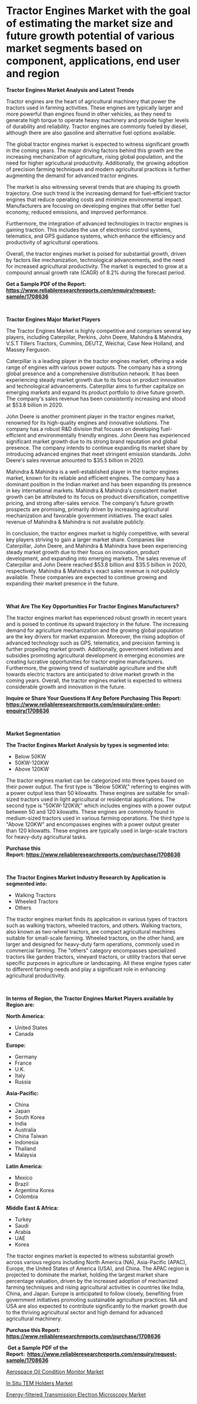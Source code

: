 <p><h1>Tractor Engines Market with the goal of estimating the market size and future growth potential of various market segments based on component, applications, end user and region</h1></p><p><strong>Tractor Engines Market Analysis and Latest Trends</strong></p>
<p><p>Tractor engines are the heart of agricultural machinery that power the tractors used in farming activities. These engines are typically larger and more powerful than engines found in other vehicles, as they need to generate high torque to operate heavy machinery and provide higher levels of durability and reliability. Tractor engines are commonly fueled by diesel, although there are also gasoline and alternative fuel options available.</p><p>The global tractor engines market is expected to witness significant growth in the coming years. The major driving factors behind this growth are the increasing mechanization of agriculture, rising global population, and the need for higher agricultural productivity. Additionally, the growing adoption of precision farming techniques and modern agricultural practices is further augmenting the demand for advanced tractor engines.</p><p>The market is also witnessing several trends that are shaping its growth trajectory. One such trend is the increasing demand for fuel-efficient tractor engines that reduce operating costs and minimize environmental impact. Manufacturers are focusing on developing engines that offer better fuel economy, reduced emissions, and improved performance.</p><p>Furthermore, the integration of advanced technologies in tractor engines is gaining traction. This includes the use of electronic control systems, telematics, and GPS guidance systems, which enhance the efficiency and productivity of agricultural operations.</p><p>Overall, the tractor engines market is poised for substantial growth, driven by factors like mechanization, technological advancements, and the need for increased agricultural productivity. The market is expected to grow at a compound annual growth rate (CAGR) of 8.2% during the forecast period.</p></p>
<p><strong>Get a Sample PDF of the Report:&nbsp; <a href="https://www.reliableresearchreports.com/enquiry/request-sample/1708636">https://www.reliableresearchreports.com/enquiry/request-sample/1708636</a></strong></p>
<p>&nbsp;</p>
<p><strong>Tractor Engines Major Market Players</strong></p>
<p><p>The Tractor Engines Market is highly competitive and comprises several key players, including Caterpillar, Perkins, John Deere, Mahindra & Mahindra, V.S.T Tillers Tractors, Cummins, DEUTZ, Weichai, Case New Holland, and Massey Ferguson.</p><p>Caterpillar is a leading player in the tractor engines market, offering a wide range of engines with various power outputs. The company has a strong global presence and a comprehensive distribution network. It has been experiencing steady market growth due to its focus on product innovation and technological advancements. Caterpillar aims to further capitalize on emerging markets and expand its product portfolio to drive future growth. The company's sales revenue has been consistently increasing and stood at $53.8 billion in 2020.</p><p>John Deere is another prominent player in the tractor engines market, renowned for its high-quality engines and innovative solutions. The company has a robust R&D division that focuses on developing fuel-efficient and environmentally friendly engines. John Deere has experienced significant market growth due to its strong brand reputation and global presence. The company intends to continue expanding its market share by introducing advanced engines that meet stringent emission standards. John Deere's sales revenue amounted to $35.5 billion in 2020.</p><p>Mahindra & Mahindra is a well-established player in the tractor engines market, known for its reliable and efficient engines. The company has a dominant position in the Indian market and has been expanding its presence in key international markets. Mahindra & Mahindra's consistent market growth can be attributed to its focus on product diversification, competitive pricing, and strong after-sales service. The company's future growth prospects are promising, primarily driven by increasing agricultural mechanization and favorable government initiatives. The exact sales revenue of Mahindra & Mahindra is not available publicly.</p><p>In conclusion, the tractor engines market is highly competitive, with several key players striving to gain a larger market share. Companies like Caterpillar, John Deere, and Mahindra & Mahindra have been experiencing steady market growth due to their focus on innovation, product development, and expanding into emerging markets. The sales revenue of Caterpillar and John Deere reached $53.8 billion and $35.5 billion in 2020, respectively. Mahindra & Mahindra's exact sales revenue is not publicly available. These companies are expected to continue growing and expanding their market presence in the future.</p></p>
<p>&nbsp;</p>
<p><strong>What Are The Key Opportunities For Tractor Engines Manufacturers?</strong></p>
<p><p>The tractor engines market has experienced robust growth in recent years and is poised to continue its upward trajectory in the future. The increasing demand for agriculture mechanization and the growing global population are the key drivers for market expansion. Moreover, the rising adoption of advanced technology such as GPS, telematics, and precision farming is further propelling market growth. Additionally, government initiatives and subsidies promoting agricultural development in emerging economies are creating lucrative opportunities for tractor engine manufacturers. Furthermore, the growing trend of sustainable agriculture and the shift towards electric tractors are anticipated to drive market growth in the coming years. Overall, the tractor engines market is expected to witness considerable growth and innovation in the future.</p></p>
<p><strong>Inquire or Share Your Questions If Any Before Purchasing This Report: <a href="https://www.reliableresearchreports.com/enquiry/pre-order-enquiry/1708636">https://www.reliableresearchreports.com/enquiry/pre-order-enquiry/1708636</a></strong></p>
<p>&nbsp;</p>
<p><strong>Market Segmentation</strong></p>
<p><strong>The Tractor Engines Market Analysis by types is segmented into:</strong></p>
<p><ul><li>Below 50KW</li><li>50KW-120KW</li><li>Above 120KW</li></ul></p>
<p><p>The tractor engines market can be categorized into three types based on their power output. The first type is "Below 50KW," referring to engines with a power output less than 50 kilowatts. These engines are suitable for small-sized tractors used in light agricultural or residential applications. The second type is "50KW-120KW," which includes engines with a power output between 50 and 120 kilowatts. These engines are commonly found in medium-sized tractors used in various farming operations. The third type is "Above 120KW" and encompasses engines with a power output greater than 120 kilowatts. These engines are typically used in large-scale tractors for heavy-duty agricultural tasks.</p></p>
<p><strong>Purchase this Report:&nbsp;<a href="https://www.reliableresearchreports.com/purchase/1708636">https://www.reliableresearchreports.com/purchase/1708636</a></strong></p>
<p>&nbsp;</p>
<p><strong>The Tractor Engines Market Industry Research by Application is segmented into:</strong></p>
<p><ul><li>Walking Tractors</li><li>Wheeled Tractors</li><li>Others</li></ul></p>
<p><p>The tractor engines market finds its application in various types of tractors such as walking tractors, wheeled tractors, and others. Walking tractors, also known as two-wheel tractors, are compact agricultural machines suitable for small-scale farming. Wheeled tractors, on the other hand, are larger and designed for heavy-duty farm operations, commonly used in commercial farming. The "others" category encompasses specialized tractors like garden tractors, vineyard tractors, or utility tractors that serve specific purposes in agriculture or landscaping. All these engine types cater to different farming needs and play a significant role in enhancing agricultural productivity.</p></p>
<p>&nbsp;</p>
<p><strong>In terms of Region, the Tractor Engines Market Players available by Region are:</strong></p>
<p>
    <p> <strong> North America: </strong>
        <ul>
            <li>United States</li>
            <li>Canada</li>
        </ul>
        </p> 
    <p> <strong> Europe: </strong>
        <ul>
            <li>Germany</li>
            <li>France</li>
            <li>U.K.</li>
            <li>Italy</li>
            <li>Russia</li>
        </ul>
        </p> 
    <p> <strong> Asia-Pacific: </strong>
        <ul>
            <li>China</li>
            <li>Japan</li>
            <li>South Korea</li>
            <li>India</li>
            <li>Australia</li>
            <li>China Taiwan</li>
            <li>Indonesia</li>
            <li>Thailand</li>
            <li>Malaysia</li>
        </ul>
        </p> 
    <p> <strong> Latin America: </strong>
        <ul>
            <li>Mexico</li>
            <li>Brazil</li>
            <li>Argentina Korea</li>
            <li>Colombia</li>
        </ul>
        </p> 
    <p> <strong> Middle East & Africa: </strong>
        <ul>
            <li>Turkey</li>
            <li>Saudi</li>
            <li>Arabia</li>
            <li>UAE</li>
            <li>Korea</li>
        </ul>
    </p>
    </p>
<p><p>The tractor engines market is expected to witness substantial growth across various regions including North America (NA), Asia-Pacific (APAC), Europe, the United States of America (USA), and China. The APAC region is projected to dominate the market, holding the largest market share percentage valuation, driven by the increased adoption of mechanized farming techniques and rising agricultural activities in countries like India, China, and Japan. Europe is anticipated to follow closely, benefiting from government initiatives promoting sustainable agriculture practices. NA and USA are also expected to contribute significantly to the market growth due to the thriving agricultural sector and high demand for advanced agricultural machinery.</p></p>
<p><strong>Purchase this Report: <a href="https://www.reliableresearchreports.com/purchase/1708636">https://www.reliableresearchreports.com/purchase/1708636</a></strong></p>
<p>&nbsp;<strong>Get a Sample PDF of the Report:&nbsp;&nbsp;<a href="https://www.reliableresearchreports.com/enquiry/request-sample/1708636">https://www.reliableresearchreports.com/enquiry/request-sample/1708636</a></strong></p>
<p><strong></strong></p>
<p><p><a href="https://issuu.com/reportprime-2/docs/aerospace-oil-condition-monitor-market-size-2030.p">Aerospace Oil Condition Monitor Market</a></p><p><a href="https://issuu.com/reportprime-2/docs/in-situ-tem-holders-market-size-2030.pptx">In Situ TEM Holders Market</a></p><p><a href="https://issuu.com/reportprime-2/docs/energy-filtered-transmission-electron-microscopy-m">Energy-filtered Transmission Electron Microscopy Market</a></p></p>